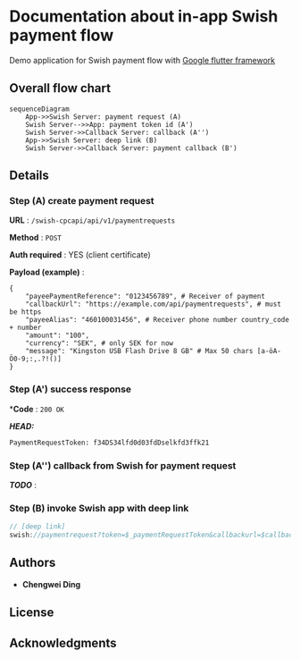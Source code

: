 # Documentation about in-app Swish payment flow

Demo application for Swish payment flow with [Google flutter framework](https://flutter.io/)


## Overall flow chart


```mermaid
sequenceDiagram
    App->>Swish Server: payment request (A)
    Swish Server-->>App: payment token id (A')
    Swish Server->>Callback Server: callback (A'')
    App->>Swish Server: deep link (B)
    Swish Server->>Callback Server: payment callback (B')

```


## Details

### Step (A) create payment request
**URL** : `/swish-cpcapi/api/v1/paymentrequests`

**Method** : `POST`

**Auth required** : YES (client certificate)

**Payload (example)** :


```
{
    "payeePaymentReference": "0123456789", # Receiver of payment
    "callbackUrl": "https://example.com/api/paymentrequests", # must be https 
    "payeeAlias": "460100031456", # Receiver phone number country_code + number
    "amount": "100",
    "currency": "SEK", # only SEK for now  
    "message": "Kingston USB Flash Drive 8 GB" # Max 50 chars [a-öA-Ö0-9;:,.?!()]
}
```

### Step (A') success response 

***Code** : `200 OK`

***HEAD:***
```bash
PaymentRequestToken: f34DS34lfd0d03fdDselkfd3ffk21
```

### Step (A'') callback from Swish for payment request
***TODO*** : 

### Step (B) invoke Swish app with deep link

```javascript
// [deep link] 
swish://paymentrequest?token=$_paymentRequestToken&callbackurl=$callbackUrl
```

## Authors

* **Chengwei Ding**

## License

## Acknowledgments
